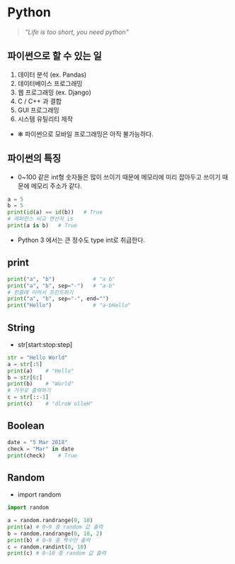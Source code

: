 # Python
> _"Life is too short, you need python"_

파이썬으로 할 수 있는 일
--
1. 데이터 분석 (ex. Pandas)
2. 데이터베이스 프로그래밍
3. 웹 프로그래밍 (ex. Django)
4. C / C++ 과 결합
5. GUI 프로그래밍
6. 시스템 유틸리티 제작 
- ✻ 파이썬으로 모바일 프로그래밍은 아직 불가능하다.

파이썬의 특징
--
- 0~100 같은 int형 숫자들은 많이 쓰이기 때문에 메모리에 미리 잡아두고 쓰이기 때문에 메모리 주소가 같다.

```Python
a = 5
b = 5
print(id(a) == id(b))   # True
# 레퍼런스 비교 연산자 is
print(a is b)   # True
```

- Python 3 에서는 큰 정수도 type int로 취급한다.

print
--
```Python
print("a", "b")            # "a b"
print("a", "b", sep="-")   # "a-b"
# 한줄에 이어서 프린트하기
print("a", "b", sep="-", end="")
print("Hello")             # "a-bHello"
```

String
--
- str[start:stop:step]
```Python
str = "Hello World"
a = str[:5]
print(a)    # "Hello"
b = str[6:]
print(b)    # "World"
# 거꾸로 출력하기
c = str[::-1]
print(c)    # "dlroW olleH" 
```

Boolean
--
```Python
date = "5 Mar 2018"
check = "Mar" in date
print(check)    # True
```

Random
--
- import random

```Python
import random

a = random.randrange(0, 10)
print(a) # 0~9 중 random 값 출력
b = random.randrange(0, 10, 2)
print(b) # 0~9 중 짝수만 출력
c = random.randint(0, 10)
print(c) # 0~10 중 random 값 출력
```


